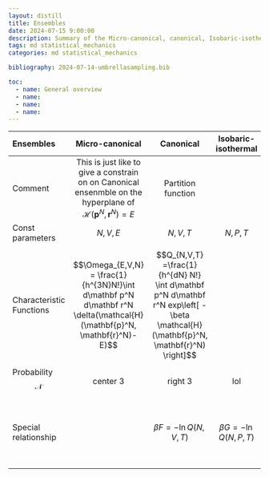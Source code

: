 ```yaml
---
layout: distill
title: Ensembles
date: 2024-07-15 9:00:00
description: Summary of the Micro-canonical, canonical, Isobaric-isothermal, grand-canonical ensembles.   
tags: md statistical_mechanics
categories: md statistical_mechanics

bibliography: 2024-07-14-umbrellasampling.bib

toc:
  - name: General overview
  - name: 
  - name: 
  - name: 
---
```


| Ensembles | Micro-canonical | Canonical | Isobaric-isothermal | Grand-canonical |  
| :----------- | :------------: | :------------: | :------------: |  :------------: |  
| Comment      |    This is just like to give a constrain on on Canonical ensenmble on the hyperplane of $\mathcal{H}(\mathbf{p}^N, \mathbf{r}^N) = E$    | Partition function |   |  
|Const parameters| $N,V,E$ | $N, V, T$| $N, P, T$|$\mu, V, T$|
| Characteristic Functions      |    $$\Omega_{E,V,N} = \frac{1}{h^{3N}N!}\int  d\mathbf p^N d\mathbf r^N \delta(\mathcal{H}(\mathbf{p}^N, \mathbf{r}^N)-E)$$    | $$Q_{N,V,T} =\frac{1}{h^{dN} N!} \int d\mathbf p^N d\mathbf r^N exp\left[ -\beta  \mathcal{H}(\mathbf{p}^N, \mathbf{r}^N) \right]$$ |   |  
| Probability $$\mathcal N$$       |    center 3    |       right 3 |  lol |  geg |
|Special relationship| | $$\beta F = -\ln Q(N,V,T)$$ | $$\beta G = -\ln Q(N,P,T)$$| Grand potential $\Phi$ $$\beta \Phi = \beta(F-N\mu) = \ln \Xi$$|